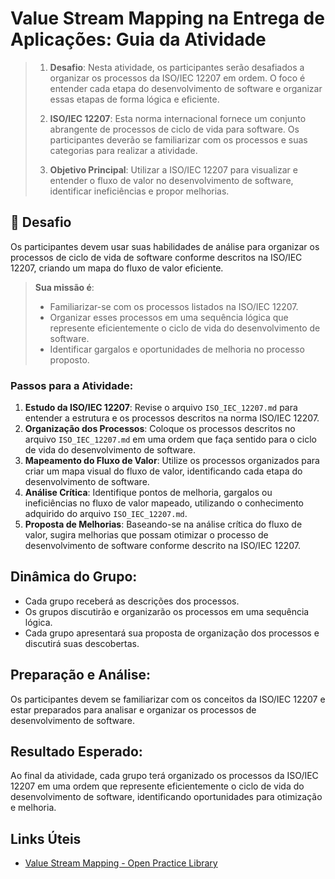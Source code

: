 # Value Stream Mapping na Entrega de Aplicações: Guia da Atividade

> 1. **Desafio**: Nesta atividade, os participantes serão desafiados a organizar os processos da ISO/IEC 12207 em ordem. O foco é entender cada etapa do desenvolvimento de software e organizar essas etapas de forma lógica e eficiente.
> 
> 2. **ISO/IEC 12207**: Esta norma internacional fornece um conjunto abrangente de processos de ciclo de vida para software. Os participantes deverão se familiarizar com os processos e suas categorias para realizar a atividade.
> 
> 3. **Objetivo Principal**: Utilizar a ISO/IEC 12207 para visualizar e entender o fluxo de valor no desenvolvimento de software, identificar ineficiências e propor melhorias.

## 🚀 Desafio
Os participantes devem usar suas habilidades de análise para organizar os processos de ciclo de vida de software conforme descritos na ISO/IEC 12207, criando um mapa do fluxo de valor eficiente.

> **Sua missão é**:
> - Familiarizar-se com os processos listados na ISO/IEC 12207.
> - Organizar esses processos em uma sequência lógica que represente eficientemente o ciclo de vida do desenvolvimento de software.
> - Identificar gargalos e oportunidades de melhoria no processo proposto.

### Passos para a Atividade:
1. **Estudo da ISO/IEC 12207**: Revise o arquivo `ISO_IEC_12207.md` para entender a estrutura e os processos descritos na norma ISO/IEC 12207.
2. **Organização dos Processos**: Coloque os processos descritos no arquivo `ISO_IEC_12207.md` em uma ordem que faça sentido para o ciclo de vida do desenvolvimento de software.
3. **Mapeamento do Fluxo de Valor**: Utilize os processos organizados para criar um mapa visual do fluxo de valor, identificando cada etapa do desenvolvimento de software.
4. **Análise Crítica**: Identifique pontos de melhoria, gargalos ou ineficiências no fluxo de valor mapeado, utilizando o conhecimento adquirido do arquivo `ISO_IEC_12207.md`.
5. **Proposta de Melhorias**: Baseando-se na análise crítica do fluxo de valor, sugira melhorias que possam otimizar o processo de desenvolvimento de software conforme descrito na ISO/IEC 12207.

## Dinâmica do Grupo:
- Cada grupo receberá as descrições dos processos.
- Os grupos discutirão e organizarão os processos em uma sequência lógica.
- Cada grupo apresentará sua proposta de organização dos processos e discutirá suas descobertas.

## Preparação e Análise:
Os participantes devem se familiarizar com os conceitos da ISO/IEC 12207 e estar preparados para analisar e organizar os processos de desenvolvimento de software.

## Resultado Esperado:
Ao final da atividade, cada grupo terá organizado os processos da ISO/IEC 12207 em uma ordem que represente eficientemente o ciclo de vida do desenvolvimento de software, identificando oportunidades para otimização e melhoria.

## Links Úteis
- [Value Stream Mapping - Open Practice Library](https://openpracticelibrary.com/practice/vsm-and-mbpm/)